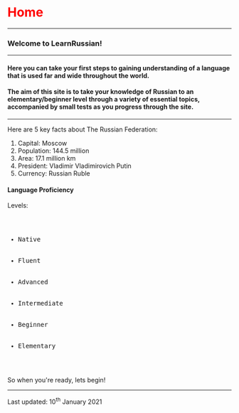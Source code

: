  <div class="container">

<h1 style="color:red;">Home</h1>
<hr>
<h3> <b> Welcome to LearnRussian! </b> </h3>
<hr>
<section>
<h4> Here you can take your first steps to gaining understanding of a language that is used far and wide throughout the world. </h4>
<section>	
	</section>
	<section>
<h4> The aim of this site is to take your knowledge of Russian to an elementary/beginner level through a variety of essential topics, accompanied by small tests as you progress through the site. </h4>
	</section>
  <hr>
  <p> Here are 5 key facts about The Russian Federation: </p>
  <ol> 
	<li> Capital: Moscow </li>
	<li> Population: 144.5 million </li>
	<li> Area: 17.1 million km </li>
	<li> President: Vladimir Vladimirovich Putin </li>
	<li> Currency: Russian Ruble </li>
  </ol>
 </section>

<div class="container">
<h4>Language Proficiency </h4>
<p>Levels:</p>
<pre>
<ul>
  <li>Native</li>
  <li>Fluent</li>
  <li>Advanced</li>
  <li>Intermediate</li>
  <li>Beginner</li>
  <li>Elementary</li>
</ul>  
</pre>
</div>

<p> So when you're ready, lets begin! </p>
	
 <hr>  
  <p> Last updated: 10<sup>th</sup> January 2021

